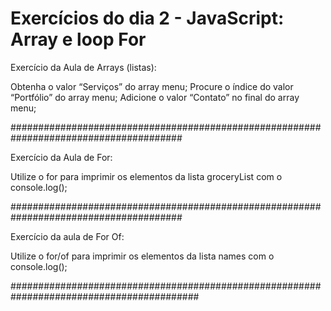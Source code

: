 # Exercícios do dia 2 - JavaScript: Array e loop For

Exercício da Aula de Arrays (listas):

Obtenha o valor “Serviços” do array menu;
Procure o índice do valor “Portfólio” do array menu;
Adicione o valor “Contato” no final do array menu;

#######################################################################################

Exercício da Aula de For:

Utilize o for para imprimir os elementos da lista groceryList com o console.log();

#######################################################################################

Exercício da aula de For Of:

Utilize o for/of para imprimir os elementos da lista names com o console.log();

##########################################################################################
